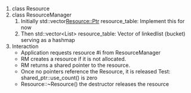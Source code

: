 1. class Resource
2. class ResourceManager
    1. Initially std::vector<Resource::Ptr> resource_table: Implement this for now
    2. Then std::vector<List<Resource>>     resource_table: Vector of linkedlist (bucket) serving as a hashmap
3. Interaction
    - Application requests resource #i from ResourceManager
    - RM creates a resource if it is not allocated.
    - RM returns a shared pointer to the resource.
    - Once no pointers reference the Resource, it is released
        Test: shared_ptr<T>::use_count() is zero
    - Resource::~Resource() the destructor releases the resource

